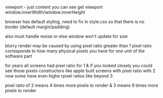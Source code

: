 viewport - just content you can see
get viewport window.innerWidth/window.innerHeight

browser has default styling, need to fix in style.css so that there is no border (default margin/padding)

also must handle resize or else window won't update for size

blurry render may be caused by using pixel ratio greater than 1
pixel ratio corresponds to how many physical pixels you have for one unit of the software part

for years all screens had pixel ratio for 1 & if you looked closely you could see those pixels
constructors like apple built screens with pixel ratio with 2
now some have even highe rpixel ratios like beyond 3

pixel ratio of 2 means 4 times more pixels to render & 3 means 9 times more pixels to render